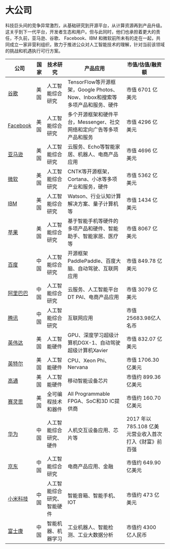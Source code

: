 # 大公司

科技巨头间的竞争异常激烈，从基础研究到开源平台，从计算资源再到产品升级。这关乎到下一代平台，开发者生态和用户。但与此同时，他们也承担着更大的责任，不久前，亚马逊、谷歌、 Facebook、IBM 和微软前所未有的走在一起，共同成立一家非营利组织，致力于推进公众对人工智能技术的理解，针对当前该领域的挑战和机遇执行可行方案。

公司|国家|技术研究|产品应用|市值/估值/融资额
---|---|---|---|---
[谷歌](https://www.google.com)|美国|人工智能综合研究|TensorFlow等开源框架，Google Photos、Now、Inbox和搜索等多项产品和服务、硬件|市值 6701 亿美元
[Facebook](https://www.facebook.com/)|美国|人工智能综合研究|多个开源框架和硬件平台，Messenger、社交网络和定向广告等多项产品和服务|市值 4296 亿美元
[亚马逊](https://www.amazon.com/)|美国|人工智能综合研究|云服务、Echo等智能家居、机器人、电商产品应用|市值 4696 亿美元
[微软](https://www.microsoft.com)|美国|人工智能综合研究|CNTK等开源框架，Cortana、小冰等多项产业和服务，硬件|市值 5362 亿美元
[IBM](https://www.ibm.com/)|美国|人工智能综合研究|Watson、行业认知计算解决方案、量子计算机等|市值 1434 亿美元
[苹果](http://www.apple.com/)|美国|人工智能综合研究|基于智能手机等硬件的多项产品和硬件、智能助手、智能家居、医疗等|市值 8067 亿美元
[百度](https://www.baidu.com/)|中国|人工智能综合研究|开源框架PaddlePaddle、百度大脑、自动驾驶、互联网应用|市值 849.78 亿美元
[阿里巴巴](http://www.alibabagroup.com)|中国|人工智能综合研究|云服务、人工智能平台 DT PAI、电商产品应用|市值 3079 亿美元
[腾讯](http://www.qq.com/)|中国|人工智能综合研究|互联网应用|市值 25683.98亿人名币
[英伟达](www.nvidia.com)|美国|人工智能硬件|GPU、深度学习超级计算机DGX-1、自动驾驶超级计算机Xavier|市值 832.07 亿美元
[英特尔](http://www.intel.com)|美国|人工智能硬件|CPU、Xeon Phi、Nervana|市值 1706.30 亿美元
[高通](https://www.qualcomm.com)|美国|人工智能硬件|移动智能设备芯片|市值约 899.36 亿美元
[赛灵思](https://www.xilinx.com)|美国|全可编程技术和器件|All Programmable FPGA、SoC和3D IC提供商|市值约 160.70 亿美元
[华为](http://www.huawei.com/cn/)|中国|人工智能综合研究、硬件|人机交互设备应用、芯片等|2017 年以 785.108 亿美元营业收入首次打入《财富》前百强
[京东](https://www.jd.com/)|中国|人工智能综合研究|电商产品应用、金融|市值约 649.90 亿美元
[小米科技](https://www.mi.com)|中国|人工智能综合研究、智能硬件|智能音箱、智能手机、IOT|市值约 473 亿美元
[富士康](http://www.foxconn.com.cn/)|中国|智能机器、机器学习|工业机器人、智能检测、工业大数据分析|市值约 4300 亿人民币
